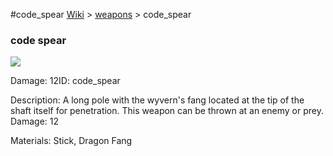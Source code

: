 #code_spear
<a href="/wiki.html">Wiki</a> > <a href="/posts/wiki/weapons/index.html">weapons</a> > <a>code_spear</a>
<div class="iteminfo">
<h3>code spear</h3>
<img class="pixelimage" src="https://dragon-force-studio.com/images/EF_wiki/code_spear.png">

<a class="iteminfoitem">Damage: 12</a><a class="iteminfoitem">ID: code_spear</a></div>
Description:  A long pole with the wyvern's fang located at the tip of the shaft itself for penetration.  This weapon can be thrown at an enemy or prey.
Damage:  12 

Materials:  Stick,  Dragon Fang